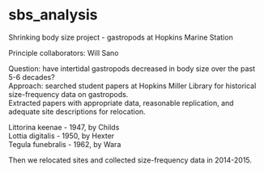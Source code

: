 # sbs_analysis
Shrinking body size project - gastropods at Hopkins Marine Station

Principle collaborators: Will Sano

Question: have intertidal gastropods decreased in body size over the past 5-6 decades?  
Approach: searched student papers at Hopkins Miller Library for historical size-frequency data on gastropods.   
Extracted papers with appropriate data, reasonable replication, and adequate site descriptions for relocation. 


Littorina keenae - 1947, by Childs  
Lottia digitalis - 1950, by Hexter  
Tegula funebralis - 1962, by Wara  

Then we relocated sites and collected size-frequency data in 2014-2015.  
